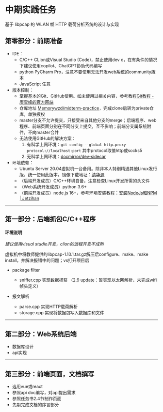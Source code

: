 # 中期实践任务

基于 libpcap 的 WLAN 帧 HTTP 载荷分析系统的设计与实现

## 第零部分：前期准备

- IDE：
  - C/C++ CLion或Visual Studio (Code)，禁止使用dev c，在有条件的情况下建议使用copilot、ChatGPT协助代码编写
  - python PyCharm Pro，注意不要使用无法开发web系统的community版本
  - JavaScript 任意
- 版本控制：
  - 掌握基本的Git、GitHub使用。如未使用过相关内容，参考教程[Git教程 - 廖雪峰的官方网站](https://www.liaoxuefeng.com/wiki/896043488029600)
  - 仓库地址 [Memorywzd/midterm-practice](https://github.com/Memorywzd/midterm-practice)，完成clone后转为private仓库，单独授权
  - master分支不允许提交，只接受来自其他分支的merge；后端程序、web程序、前端页面分别在不同分支上提交，互不影响；前端分支属系统附件，不向master合并
  - 无法使用GitHub的解决方案：
    1. 有科学上网环境：`git config --global http.proxy protocol://localhost:port` 其中protocol取值http或socks5
    2. 无科学上网环境：[docmirror/dev-sidecar](https://github.com/docmirror/dev-sidecar)
- 环境依赖：
  - Ubuntu Server 20.04虚拟机一台备用。除非本人特别精通其他Linux发行版，统一使用此版本。镜像下载地址：[清华源](https://mirrors6.tuna.tsinghua.edu.cn/ubuntu-releases/focal/ubuntu-20.04.5-live-server-amd64.iso)
  - （后端开发成员）C/C++环境自备，注意检查Linux开发所需的头文件
  - （Web系统开发成员）python 3.6+
  - （前端开发成员）node.js 16+，参考环境安装教程：[安装NodeJs和NPM | Jetzihan](https://jetzihan.netlify.app/docs/frontend/fetricks/install-nodejs-and-npm/)

----

## 第一部分：后端抓包C/C++程序

#### 环境说明

*建议使用visual studio开发，clion的远程开发不成熟*

虚拟机中将教师提供的libpcap-1.10.1.tar.gz解压后configure、make、make install，并解决报错中的问题；vs打开项目后

- package filter
  - sniffer.cpp 实现数据捕获 （2.9 update：暂实现以太网解析，未完成wifi帧头定义）

- 报文解析
  - parse.cpp 实现HTTP载荷解析
  - storage.cpp 实现将数据包写入数据库和文件


----

## 第二部分：Web系统后端

- 数据库设计
- api实现

----

## 第三部分：前端页面，文档撰写

- 选用vue或react
- 参照api doc编写，对api提出需求
- 参照任务书2.4节制作页面
- 先期完成文档的序言部分
